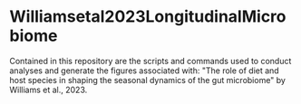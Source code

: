 # Williamsetal2023LongitudinalMicrobiome

Contained in this repository are the scripts and commands used to conduct analyses and generate the figures associated with: "The role of diet and host species in shaping the seasonal dynamics of the gut microbiome" by Williams et al., 2023. 
